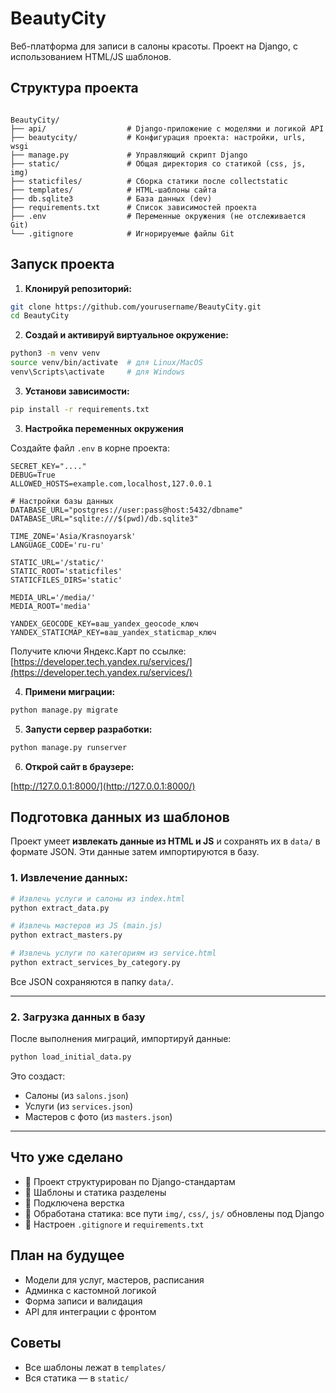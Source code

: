 # BeautyCity

Веб-платформа для записи в салоны красоты. Проект на Django, с использованием HTML/JS шаблонов.

## Структура проекта

```

BeautyCity/
├── api/                  # Django-приложение с моделями и логикой API
├── beautycity/           # Конфигурация проекта: настройки, urls, wsgi
├── manage.py             # Управляющий скрипт Django
├── static/               # Общая директория со статикой (css, js, img)
├── staticfiles/          # Сборка статики после collectstatic
├── templates/            # HTML-шаблоны сайта
├── db.sqlite3            # База данных (dev)
├── requirements.txt      # Список зависимостей проекта
├── .env                  # Переменные окружения (не отслеживается Git)
└── .gitignore            # Игнорируемые файлы Git

```

## Запуск проекта

1. **Клонируй репозиторий:**

```bash
git clone https://github.com/yourusername/BeautyCity.git
cd BeautyCity
````

2. **Создай и активируй виртуальное окружение:**

```bash
python3 -m venv venv
source venv/bin/activate  # для Linux/MacOS
venv\Scripts\activate     # для Windows
```

3. **Установи зависимости:**

```bash
pip install -r requirements.txt
```

3. **Настройка переменных окружения**

Создайте файл `.env` в корне проекта:

```
SECRET_KEY="...."
DEBUG=True
ALLOWED_HOSTS=example.com,localhost,127.0.0.1

# Настройки базы данных
DATABASE_URL="postgres://user:pass@host:5432/dbname"
DATABASE_URL="sqlite:///$(pwd)/db.sqlite3"

TIME_ZONE='Asia/Krasnoyarsk'
LANGUAGE_CODE='ru-ru'

STATIC_URL='/static/'
STATIC_ROOT='staticfiles'
STATICFILES_DIRS='static'

MEDIA_URL='/media/'
MEDIA_ROOT='media'

YANDEX_GEOCODE_KEY=ваш_yandex_geocode_ключ
YANDEX_STATICMAP_KEY=ваш_yandex_staticmap_ключ
```

Получите ключи Яндекс.Карт по ссылке: [https://developer.tech.yandex.ru/services/](https://developer.tech.yandex.ru/services/)

4. **Примени миграции:**

```bash
python manage.py migrate
```

5. **Запусти сервер разработки:**

```bash
python manage.py runserver
```

6. **Открой сайт в браузере:**

[http://127.0.0.1:8000/](http://127.0.0.1:8000/)

## Подготовка данных из шаблонов

Проект умеет **извлекать данные из HTML и JS** и сохранять их в `data/` в формате JSON. Эти данные затем импортируются в базу.

### 1. Извлечение данных:

```bash
# Извлечь услуги и салоны из index.html
python extract_data.py

# Извлечь мастеров из JS (main.js)
python extract_masters.py

# Извлечь услуги по категориям из service.html
python extract_services_by_category.py
```

Все JSON сохраняются в папку `data/`.

---

### 2. Загрузка данных в базу

После выполнения миграций, импортируй данные:

```bash
python load_initial_data.py
```

Это создаст:

* Салоны (из `salons.json`)
* Услуги (из `services.json`)
* Мастеров с фото (из `masters.json`)

---


## Что уже сделано

* 🔹 Проект структурирован по Django-стандартам
* 🔹 Шаблоны и статика разделены
* 🔹 Подключена верстка
* 🔹 Обработана статика: все пути `img/`, `css/`, `js/` обновлены под Django
* 🔹 Настроен `.gitignore` и `requirements.txt`

## План на будущее

* Модели для услуг, мастеров, расписания
* Админка с кастомной логикой
* Форма записи и валидация
* API для интеграции с фронтом

## Советы

* Все шаблоны лежат в `templates/`
* Вся статика — в `static/`